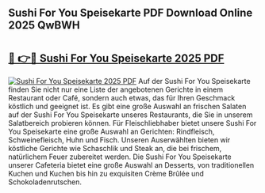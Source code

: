 ## Sushi For You Speisekarte PDF Download Online 2025 QwBWH

# <h2><a href="http://gcb31qu.nevu.top/?p=Sushi+For+You+Speisekarte">🔗 👉🔴 Sushi For You Speisekarte 2025 PDF</a></h2>

[![Sushi For You Speisekarte 2025 PDF](https://i.imgur.com/dBaPXMq.png)](http://gcb31qu.nevu.top/?p=Sushi+For+You+Speisekarte)
Auf der Sushi For You Speisekarte finden Sie nicht nur eine Liste der angebotenen Gerichte in einem Restaurant oder Café, sondern auch etwas, das für Ihren Geschmack köstlich und geeignet ist. Es gibt eine große Auswahl an frischen Salaten auf der Sushi For You Speisekarte unseres Restaurants, die Sie in unserem Salatbereich probieren können. Für Fleischliebhaber bietet unsere Sushi For You Speisekarte eine große Auswahl an Gerichten: Rindfleisch, Schweinefleisch, Huhn und Fisch. Unseren Auserwählten bieten wir köstliche Gerichte wie Schaschlik und Steak an, die bei frischem, natürlichem Feuer zubereitet werden. Die Sushi For You Speisekarte unserer Cafeteria bietet eine große Auswahl an Desserts, von traditionellen Kuchen und Kuchen bis hin zu exquisiten Crème Brûlée und Schokoladenrutschen.
